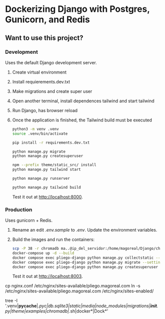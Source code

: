 # Dockerizing Django with Postgres, Gunicorn, and Redis

## Want to use this project?

### Development

Uses the default Django development server.

1. Create virtual environment
2. Install requierements.dev.txt
3. Make migrations and create super user
4. Open another terminal, install dependences tailwind and start tailwind
5. Run Django, has browser reload
6. Once the application is finished, the Tailwind build must be executed

    ```sh
    python3 -m venv .venv
    source .venv/bin/activate

    pip install -r requirements.dev.txt

    python manage.py migrate
    python manage.py createsuperuser

    npm --prefix theme/static_src/ install
    python manage.py tailwind start

    python manage.py runserver

    python manage.py tailwind build

    ```

    Test it out at [http://localhost:8000](http://localhost:8000).

### Production

Uses gunicorn + Redis.

1. Rename an edit *.env.sample* to *.env*. Update the environment variables.
2. Build the images and run the containers:

    ```sh
    scp -P 38 -r chromadb ma..@ip_del_servidor:/home/magoreal/Django/chat-legal
    docker-compose up -d --build
    docker compose exec pliego-django python manage.py collectstatic --settings=config.prod
    docker compose exec pliego-django python manage.py migrate --settings=config.prod
    docker compose exec pliego-django python manage.py createsuperuser --settings=config.prod
    ```

    Test it out at [http://localhost:8003](http://localhost:8003).

cp nginx.conf /etc/nginx/sites-available/pliego.magoreal.com
ln -s /etc/nginx/sites-available/pliego.magoreal.com /etc/nginx/sites-enabled/



tree -I '.venv|__pycache__|*.pyc|db.sqlite3|static|media|node_modules|migrations|__init__.py|theme|examples|chromadb|*.sh|docker*|Dock*'
